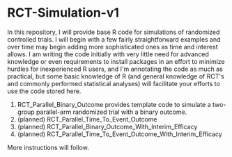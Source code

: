 # RCT-Simulation-v1

In this repository, I will provide base R code for simulations of randomized controlled trials.  I will begin with a few fairly straightforward examples and over time may begin adding more sophisticated ones as time and interest allows.  I am writing the code initially with very little need for advanced knowledge or even requirements to install packages in an effort to minimize hurdles for inexperienced R users, and I'm annotating the code as much as practical, but some basic knowledge of R (and general knowledge of RCT's and commonly performed statistical analyses) will facilitate your efforts to use the code stored here.

1. RCT_Parallel_Binary_Outcome provides template code to simulate a two-group parallel-arm randomized trial with a binary outcome.
2. (planned) RCT_Parallel_Time_To_Event_Outcome
3. (planned) RCT_Parallel_Binary_Outcome_With_Interim_Efficacy
4. (planned) RCT_Parallel_Time_To_Event_Outcome_With_Interim_Efficacy

More instructions will follow.
